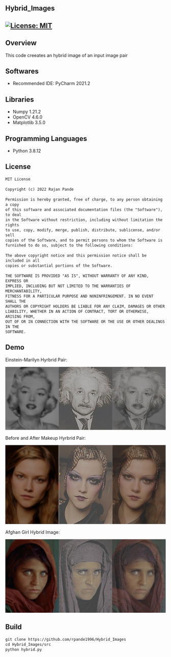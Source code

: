 ## Hybrid_Images
[![License: MIT](https://img.shields.io/badge/License-MIT-green.svg)](https://opensource.org/licenses/MIT)
---
## Overview

This code creeates an hybrid image of an input image pair

## Softwares

* Recommended IDE: PyCharm 2021.2

## Libraries

* Numpy 1.21.2
* OpenCV 4.6.0
* Matplotlib 3.5.0

## Programming Languages

* Python 3.8.12

## License 

```
MIT License

Copyright (c) 2022 Rajan Pande

Permission is hereby granted, free of charge, to any person obtaining a copy
of this software and associated documentation files (the "Software"), to deal
in the Software without restriction, including without limitation the rights
to use, copy, modify, merge, publish, distribute, sublicense, and/or sell
copies of the Software, and to permit persons to whom the Software is
furnished to do so, subject to the following conditions:

The above copyright notice and this permission notice shall be included in all
copies or substantial portions of the Software.

THE SOFTWARE IS PROVIDED "AS IS", WITHOUT WARRANTY OF ANY KIND, EXPRESS OR
IMPLIED, INCLUDING BUT NOT LIMITED TO THE WARRANTIES OF MERCHANTABILITY,
FITNESS FOR A PARTICULAR PURPOSE AND NONINFRINGEMENT. IN NO EVENT SHALL THE
AUTHORS OR COPYRIGHT HOLDERS BE LIABLE FOR ANY CLAIM, DAMAGES OR OTHER
LIABILITY, WHETHER IN AN ACTION OF CONTRACT, TORT OR OTHERWISE, ARISING FROM,
OUT OF OR IN CONNECTION WITH THE SOFTWARE OR THE USE OR OTHER DEALINGS IN THE 
SOFTWARE.
```

## Demo

Einstein-Marilyn Hyrbrid Pair:

![ezgif com-gif-maker](output/Face_Pair.jpg)


Before and After Makeup Hyrbrid Pair:

![ezgif com-gif-maker](output/Makeup_Pair.jpg)


Afghan Girl Hybrid Image:

![ezgif com-gif-maker](output/Afghan_Pair.jpg)


## Build

```
git clone https://github.com/rpande1996/Hybrid_Images
cd Hybrid_Images/src
python hybrid.py
```
